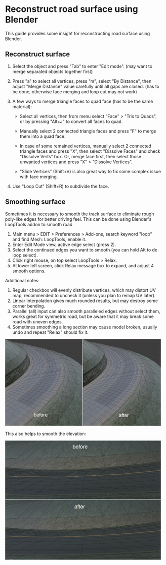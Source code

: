 # Reconstruct road surface using Blender

This guide provides some insight for reconstructing road surface using Blender.

## Reconstruct surface

1. Select the object and press "Tab" to enter "Edit mode". (may want to merge separated objects together first)

2. Press "a" to select all vertices, press "m", select "By Distance", then adjust "Merge Distance" value carefully until all gaps are closed. (has to be done, otherwise face merging and loop cut may not work)

3. A few ways to merge triangle faces to quad face (has to be the same material):
    - Select all vertices, then from menu select "Face" > "Tris to Quads", or by pressing "Alt+J" to convert all faces to quad.

    - Manually select 2 connected triangle faces and press "F" to merge them into a quad face.

    - In case of some remained vertices, manually select 2 connected triangle faces and press "X", then select "Dissolve Faces" and check "Dissolve Verts" box. Or, merge face first, then select those unwanted vertices and press "X" > "Dissolve Vertices".

    - "Slide Vertices" (Shift+V) is also great way to fix some complex issue with face merging.

4. Use "Loop Cut" (Shift+R) to subdivide the face.

## Smoothing surface

Sometimes it is necessary to smooth the track surface to eliminate rough poly-like edges for better driving feel. This can be done using Blender's LoopTools addon to smooth road:

1. Main menu > EDIT > Preferences > Add-ons, search keyword "loop" and find Mesh: LoopTools, enable it.
2. Enter Edit Mode view, active edge select (press 2).
3. Select the continued edges you want to smooth (you can hold Alt to do loop select).
4. Click right mouse, on top select LoopTools > Relax.
5. At lower left screen, click Relax message box to expand, and adjust 4 smooth options.

Additional notes:

1. Regular checkbox will evenly distribute vertices, which may distort UV map, recommended to uncheck it (unless you plan to remap UV later).
2. Linear Interpolation gives much rounded results, but may destroy some corner bending.
3. Parallel (all) input can also smooth paralleled edges without select them, works great for symmetric road, but be aware that it may break some road with uneven edges.
4. Sometimes smoothing a long section may cause model broken, usually undo and repeat "Relax" should fix it.

![image](../images/tracksurface/track_smooth_001.jpg)

This also helps to smooth the elevation:

![image](../images/tracksurface/track_smooth_002.jpg)

